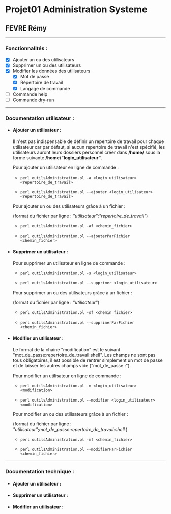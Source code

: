 # Projet01 Administration Systeme
## FEVRE Rémy

---

### Fonctionnalités :

- [x] Ajouter un ou des utilisateurs
- [x] Supprimer un ou des utilisateurs
- [x] Modifier les données des utilisateurs
  - [x] Mot de passe
  - [x] Répertoire de travail
  - [x] Langage de commande
- [ ] Commande help
- [ ] Commande dry-run

---

### Documentation utilisateur :

- #### Ajouter un utilisateur :

  Il n'est pas indispensable de définir un repertoire de travail pour chaque utilisateur car par défaut, si aucun repertoire de travail n'est spécifié, les utilisateurs auront leurs dossiers personnel créer dans **/home/** sous la forme suivante **/home/"login_utilisateur"**.

  Pour ajouter un utilisateur en ligne de commande :

    - `perl outilsAdministration.pl -a <login_utilisateur> <repertoire_de_travail>`

    - `perl outilsAdministration.pl --ajouter <login_utilisateur> <repertoire_de_travail>`

  Pour ajouter un ou des utilisateurs grâce à un fichier :

  (format du fichier par ligne : *"utilisateur"*:*"repertoire_de_travail"*)

    - `perl outilsAdministration.pl -af <chemin_fichier>`

    - `perl outilsAdministration.pl --ajouterParFichier <chemin_fichier>`

- #### Supprimer un utilisateur :

  Pour supprimer un utilisateur en ligne de commande :

    - `perl outilsAdministration.pl -s <login_utilisateur>`

    - `perl outilsAdministration.pl --supprimer <login_utilisateur>`

  Pour supprimer un ou des utilisateurs grâce à un fichier :

  (format du fichier par ligne : *"utilisateur"*)

    - `perl outilsAdministration.pl -sf <chemin_fichier>`

    - `perl outilsAdministration.pl --supprimerParFichier <chemin_fichier>`

- #### Modifier un utilisateur :

  Le format de la chaine "modification" est le suivant "mot_de_passe:repertoire_de_travail:shell". Les champs ne sont pas tous obligatoires, il est possible de rentrer simplement un mot de passe et de laisser les autres champs vide ("mot_de_passe::").

  Pour modifier un utilisateur en ligne de commande :

    - `perl outilsAdministration.pl -m <login_utilisateur> <modification>`

    - `perl outilsAdministration.pl --modifier <login_utilisateur> <modification>`

  Pour modifier un ou des utilisateurs grâce à un fichier :

  (format du fichier par ligne : *"utilisateur"*;*mot_de_passe:repertoire_de_travail:shell* )

    - `perl outilsAdministration.pl -mf <chemin_fichier>`

    - `perl outilsAdministration.pl --modifierParFichier <chemin_fichier>`

---

### Documentation technique :

- #### Ajouter un utilisateur :

- #### Supprimer un utilisateur :

- #### Modifier un utilisateur :
